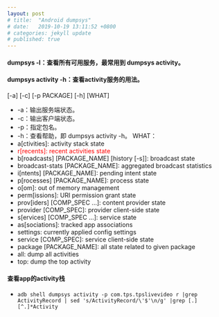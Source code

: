 ```yaml
---
layout: post
# title:  "Android dumpsys"
# date:   2019-10-19 13:11:52 +0800
# categories: jekyll update
# published: true
---
```


#### dumpsys -l：查看所有可用服务，最常用到 dumpsys activity。
#### dumpsys activity -h：查看activity服务的用法。
[-a] [-c] [-p PACKAGE] [-h] [WHAT]
- -a：输出服务端状态。
- -c：输出客户端状态。
- -p：指定包名。
- -h：查看帮助，即 dumpsys activity -h。
WHAT：
- a[ctivities]: activity stack state
- <font color=red>r[recents]: recent activities state</font>
- b[roadcasts] [PACKAGE_NAME] [history [-s]]: broadcast state
- broadcast-stats [PACKAGE_NAME]: aggregated broadcast statistics
- i[ntents] [PACKAGE_NAME]: pending intent state
- p[rocesses] [PACKAGE_NAME]: process state
- o[om]: out of memory management
- perm[issions]: URI permission grant state
- prov[iders] [COMP_SPEC ...]: content provider state
- provider [COMP_SPEC]: provider client-side state
- s[ervices] [COMP_SPEC ...]: service state
- as[sociations]: tracked app associations
- settings: currently applied config settings
- service [COMP_SPEC]: service client-side state
- package [PACKAGE_NAME]: all state related to given package
- all: dump all activities
- top: dump the top activity
#### 查看app的activity栈
- `adb shell dumpsys activity -p com.tps.tpslivevideo r |grep ActivityRecord | sed 's/ActivityRecord/\'$'\n/g' |grep [.][^.]*Activity`